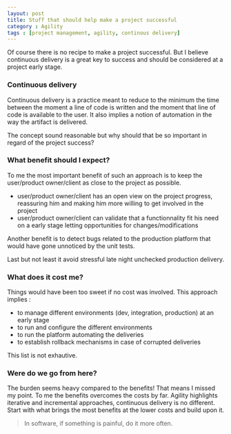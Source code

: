 ```yaml
---
layout: post
title: Stuff that should help make a project successful
category : Agility
tags : [project management, agility, continous delivery]
---
```


Of course there is no recipe to make a project successful. But I believe continuous delivery is a great key to success and should be considered at a project early stage.

### Continuous delivery

Continuous delivery is a practice meant to reduce to the minimum the time between the moment a line of code is written and the moment that line of code is available to the user. It also implies a notion of automation in the way the artifact is delivered. 

The concept sound reasonable but why should that be so important in regard of the project success?

### What benefit should I expect?

To me the most important benefit of such an approach is to keep the user/product owner/client as close to the project as possible.

- user/product owner/client has an open view on the project progress, reassuring him and making him more willing to get involved in the project
- user/product owner/client can validate that a functionnality fit his need on a early stage letting opportunities for changes/modifications

Another benefit is to detect bugs related to the production platform that would have gone unnoticed by the unit tests.

Last but not least it avoid stressful late night unchecked production delivery.

### What does it cost me?

Things would have been too sweet if no cost was involved. This approach implies :

- to manage different environments (dev, integration, production) at an early stage
- to run and configure the different environments
- to run the platform automating the deliveries
- to establish rollback mechanisms in case of corrupted deliveries

This list is not exhautive.

### Were do we go from here?

The burden seems heavy compared to the benefits! That means I missed my point. To me the benefits overcomes the costs by far. Agility highlights iterative and incremental approaches, continuous delivery is no different. Start with what brings the most benefits at the lower costs and build upon it.

> In software, if something is painful, do it more often. 

  

